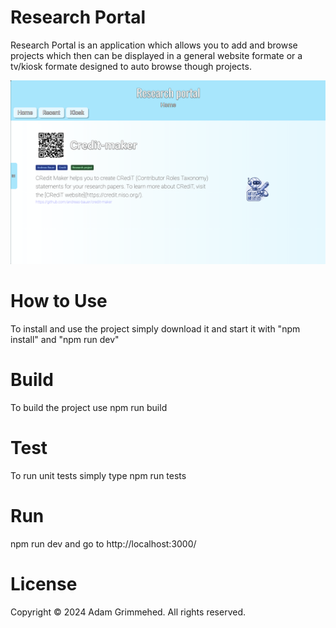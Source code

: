# Research Portal

Research Portal is an application which allows you to add and browse projects which then can be displayed in a general website formate or a tv/kiosk formate designed to auto browse though projects.

<p align="center"><img src="readme.png"></p>

# How to Use
To install and use the project simply download it and start it with "npm install" and "npm run dev"

# Build
To build the project use npm run build

# Test
To run unit tests simply type npm run tests

# Run
npm run dev and go to http://localhost:3000/

# License
Copyright © 2024 Adam Grimmehed. All rights reserved.

